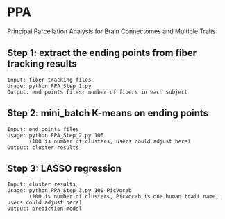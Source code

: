 # PPA
Principal Parcellation Analysis for Brain Connectomes and Multiple Traits

## Step 1: extract the ending points from fiber tracking results
```
Input: fiber tracking files
Usage: python PPA_Step_1.py
Output: end points files; number of fibers in each subject
```

## Step 2: mini_batch K-means on ending points
```
Input: end points files
Usage: python PPA_Step_2.py 100
       (100 is number of clusters, users could adjust here)
Output: cluster results
```

## Step 3: LASSO regression
```
Input: cluster results
Usage: python PPA_Step_3.py 100 PicVocab
       (100 is number of clusters, Picvocab is one human trait name, users could adjust here)
Output: prediction model
```
